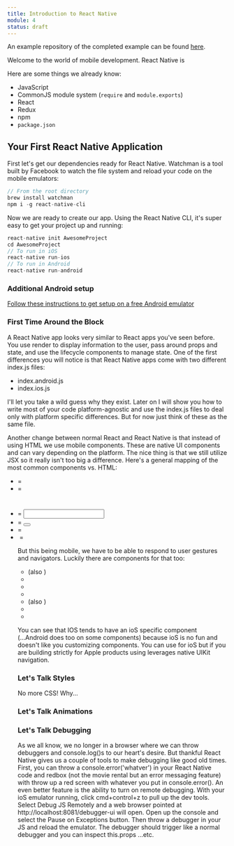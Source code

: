```yaml
---
title: Introduction to React Native
module: 4
status: draft
---
```


An example repository of the completed example can be found [here](https://github.com/turingschool-examples/secret-box).

Welcome to the world of mobile development. React Native is

Here are some things we already know:

- JavaScript
- CommonJS module system (`require` and `module.exports`)
- React
- Redux
- npm
- `package.json`

## Your First React Native Application

First let's get our dependencies ready for React Native. Watchman is a tool built by Facebook to watch the file system and reload your code on the mobile emulators:

```js
// From the root directory
brew install watchman
npm i -g react-native-cli
```

Now we are ready to create our app. Using the React Native CLI, it's super easy to get your project up and running:

```js
react-native init AwesomeProject
cd AwesomeProject
// To run in iOS
react-native run-ios
// To run in Android
react-native run-android
```

### Additional Android setup
[Follow these instructions to get setup on a free Android emulator](http://facebook.github.io/react-native/releases/0.23/docs/android-setup.html#content)

### First Time Around the Block

A React Native app looks very similar to React apps you've seen before. You use render to display information to the user, pass around props and state, and use the lifecycle components to manage state. One of the first differences you will notice is that React Native apps come with two different index.js files:

* index.android.js
* index.ios.js

I'll let you take a wild guess why they exist. Later on I will show you how to write most of your code platform-agnostic and use the index.js files to deal only with platform specific differences. But for now just think of these as the same file.

Another change between normal React and React Native is that instead of using HTML we use mobile components. These are native UI components and can vary depending on the platform. The nice thing is that we still utilize JSX so it really isn't too big a difference. Here's a general mapping of the most common components vs. HTML:

* <View /> = <div>
* <Text /> = <p><h1><h2><h3><h4><h5><h6>
* <TextInput /> = <input type="text">
* <TouchableHighlight /> = <button>
* <ListView /> = <table>
* <Image /> = <img>

But this being mobile, we have to be able to respond to user gestures and navigators. Luckily there are components for that too:

* <Navigator /> (also <NavigatorIOS />)
* <StatusBar />
* <Slider />
* <ScrollView />
* <Picker /> (also <PickerIOS />)
* <Modal />
* <Switch />

You can see that IOS tends to have an ioS specific component (...Android does too on some components) because ioS is no fun and doesn't like you customizing components. You can use <Navigator /> for ioS but if you are building strictly for Apple products using <NavigatorIOS /> leverages native UIKit navigation.

### Let's Talk Styles

No more CSS! Why...

### Let's Talk Animations


### Let's Talk Debugging
As we all know, we no longer in a browser where we can throw debuggers and console.log()s to our heart's desire. But thankful React Native gives us a couple of tools to make debugging like good old times. First, you can throw a console.error('whatver') in your React Native code and redbox (not the movie rental but an error messaging feature) with throw up a red screen with whatever you put in console.error(). An even better feature is the ability to turn on remote debugging. With your ioS emulator running, click cmd+control+z to pull up the dev tools. Select Debug JS Remotely and a web browser pointed at http://localhost:8081/debugger-ui will open. Open up the console and select the Pause on Exceptions button. Then throw a debugger in your JS and reload the emulator. The debugger should trigger like a normal debugger and you can inspect this.props ...etc.
